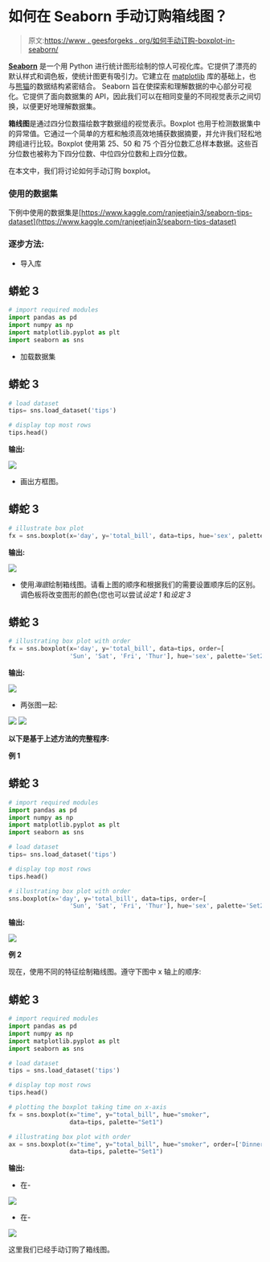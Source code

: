 # 如何在 Seaborn 手动订购箱线图？

> 原文:[https://www . geesforgeks . org/如何手动订购-boxplot-in-seaborn/](https://www.geeksforgeeks.org/how-to-manually-order-boxplot-in-seaborn/)

[**Seaborn**](https://www.geeksforgeeks.org/introduction-to-seaborn-python/) 是一个用 Python 进行统计图形绘制的惊人可视化库。它提供了漂亮的默认样式和调色板，使统计图更有吸引力。它建立在 [matplotlib](https://www.geeksforgeeks.org/python-introduction-matplotlib/) 库的基础上，也与[熊猫](https://www.geeksforgeeks.org/introduction-to-pandas-in-python/)的数据结构紧密结合。
Seaborn 旨在使探索和理解数据的中心部分可视化。它提供了面向数据集的 API，因此我们可以在相同变量的不同视觉表示之间切换，以便更好地理解数据集。

**箱线图**是通过四分位数描绘数字数据组的视觉表示。Boxplot 也用于检测数据集中的异常值。它通过一个简单的方框和触须高效地捕获数据摘要，并允许我们轻松地跨组进行比较。Boxplot 使用第 25、50 和 75 个百分位数汇总样本数据。这些百分位数也被称为下四分位数、中位四分位数和上四分位数。

在本文中，我们将讨论如何手动订购 boxplot。

### 使用的数据集

下例中使用的数据集是[https://www.kaggle.com/ranjeetjain3/seaborn-tips-dataset](https://www.kaggle.com/ranjeetjain3/seaborn-tips-dataset)

### 逐步方法:

*   导入库

## 蟒蛇 3

```py
# import required modules
import pandas as pd
import numpy as np
import matplotlib.pyplot as plt
import seaborn as sns
```

*   加载数据集

## 蟒蛇 3

```py
# load dataset
tips= sns.load_dataset('tips')

# display top most rows
tips.head()                     
```

**输出:**

![](img/17da73e436efda34c1a0ded830f16140.png)

*   画出方框图。

## 蟒蛇 3

```py
# illustrate box plot
fx = sns.boxplot(x='day', y='total_bill', data=tips, hue='sex', palette='Set2')
```

**输出:**

![](img/eacc8167d0abd113b575973e559dff1f.png)

*   使用*海底*绘制箱线图。请看上图的顺序和根据我们的需要设置顺序后的区别。调色板将改变图形的颜色(您也可以尝试*设定 1* 和*设定 3*

## 蟒蛇 3

```py
# illustrating box plot with order
fx = sns.boxplot(x='day', y='total_bill', data=tips, order=[
                 'Sun', 'Sat', 'Fri', 'Thur'], hue='sex', palette='Set2')
```

**输出:**

![](img/c828d1a8d03565f9d941584691fbc8c8.png)

*   两张图一起:

![](img/2a61aa3f96eb39c21bd6fdd46bacafce.png) ![](img/6247f3f59bc0834ead30d3f845a73e1a.png)

**以下是基于上述方法的完整程序:**

**例 1**

## 蟒蛇 3

```py
# import required modules
import pandas as pd
import numpy as np
import matplotlib.pyplot as plt
import seaborn as sns

# load dataset
tips= sns.load_dataset('tips')

# display top most rows
tips.head()                     

# illustrating box plot with order
sns.boxplot(x='day', y='total_bill', data=tips, order=[
                 'Sun', 'Sat', 'Fri', 'Thur'], hue='sex', palette='Set2')
```

**输出:**

![](img/cc55583ced8d148327caa2b996f46e19.png)

**例 2**

现在，使用不同的特征绘制箱线图。遵守下图中 x 轴上的顺序:

## 蟒蛇 3

```py
# import required modules
import pandas as pd
import numpy as np
import matplotlib.pyplot as plt
import seaborn as sns

# load dataset
tips = sns.load_dataset('tips')

# display top most rows
tips.head()

# plotting the boxplot taking time on x-axis
fx = sns.boxplot(x="time", y="total_bill", hue="smoker",
                 data=tips, palette="Set1")

# illustrating box plot with order
ax = sns.boxplot(x="time", y="total_bill", hue="smoker", order=['Dinner', 'Lunch'],
                 data=tips, palette="Set1")
```

**输出:**

*   在-

![](img/9d85f20ef723b17455e3a1f468b5fc56.png)

*   在-

![](img/dc008214303212f678590ab62391e516.png)

这里我们已经手动订购了箱线图。